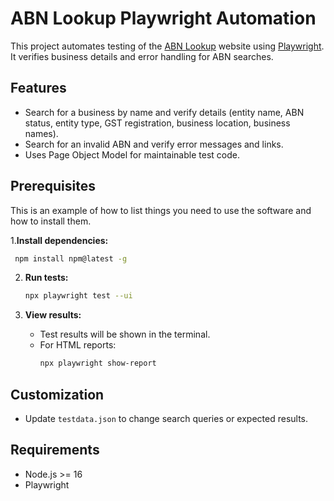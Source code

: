# ABN Lookup Playwright Automation

This project automates testing of the [ABN Lookup](https://abr.business.gov.au/) website using [Playwright](https://playwright.dev/). It verifies business details and error handling for ABN searches.


## Features

- Search for a business by name and verify details (entity name, ABN status, entity type, GST registration, business location, business names).
- Search for an invalid ABN and verify error messages and links.
- Uses Page Object Model for maintainable test code.

## Prerequisites
This is an example of how to list things you need to use the software and how to install them.

1.**Install dependencies:**
  ```bash
   npm install npm@latest -g 
  ```
2. **Run tests:**
   ```bash
   npx playwright test --ui
   ```

3. **View results:**
   - Test results will be shown in the terminal.
   - For HTML reports:
     ```bash
     npx playwright show-report
     ```

## Customization

- Update `testdata.json` to change search queries or expected results.


## Requirements

- Node.js >= 16
- Playwright


